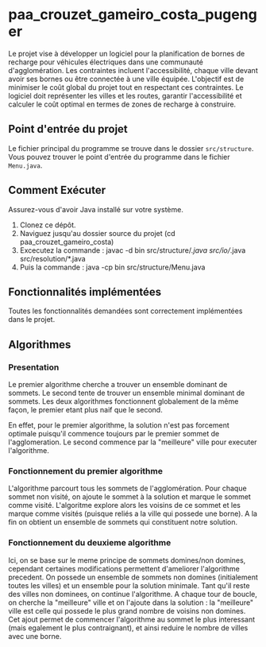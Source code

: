 # paa_crouzet_gameiro_costa_pugenger

Le projet vise à développer un logiciel pour la planification de bornes de recharge pour véhicules électriques dans une communauté d'agglomération. Les contraintes incluent l'accessibilité, chaque ville devant avoir ses bornes ou être connectée à une ville équipée. L'objectif est de minimiser le coût global du projet tout en respectant ces contraintes. Le logiciel doit représenter les villes et les routes, garantir l'accessibilité et calculer le coût optimal en termes de zones de recharge à construire.

## Point d'entrée du projet

Le fichier principal du programme se trouve dans le dossier `src/structure`. Vous pouvez trouver le point d'entrée du programme dans le fichier `Menu.java`.

## Comment Exécuter

Assurez-vous d'avoir Java installé sur votre système.

1. Clonez ce dépôt.
2. Naviguez jusqu'au dossier source du projet (cd paa_crouzet_gameiro_costa)
2. Excecutez la commande : javac -d bin src/structure/*.java src/io/*.java src/resolution/*.java
3. Puis la commande : java -cp bin src/structure/Menu.java

## Fonctionnalités implémentées

Toutes les fonctionnalités demandées sont correctement implémentées dans le projet.

## Algorithmes
### Presentation

Le premier algorithme cherche a trouver un ensemble dominant de sommets. Le second tente de trouver un ensemble minimal dominant de sommets. Les deux algorithmes fonctionnent globalement de la même façon, le premier etant plus naif que le second.

En effet, pour le premier algorithme, la solution n'est pas forcement optimale puisqu'il commence toujours par le premier sommet de l'agglomeration. Le second commence par la "meilleure" ville pour executer l'algorithme.

### Fonctionnement du premier algorithme

L'algorithme parcourt tous les sommets de l'agglomération. Pour chaque sommet non visité, on ajoute le sommet à la solution et marque le sommet comme visité.
L'algoritme explore alors les voisins de ce sommet et les marque comme visités (puisque reliés a la ville qui possede une borne).
A la fin on obtient un ensemble de sommets qui constituent notre solution.

### Fonctionnement du deuxieme algorithme

Ici, on se base sur le meme principe de sommets domines/non domines, cependant certaines modifications permettent d'ameliorer l'algorithme precedent.
On possede un ensemble de sommets non domines (initialement toutes les villes) et un ensemble pour la solution minimale. Tant qu'il reste des villes non dominees, on continue l'algorithme. A chaque tour de boucle, on cherche la "meilleure" ville et on l'ajoute dans la solution : la "meilleure" ville est celle qui possede le plus grand nombre de voisins non domines.
Cet ajout permet de commencer l'algorithme au sommet le plus interessant (mais egalement le plus contraignant), et ainsi reduire le nombre de villes avec une borne.